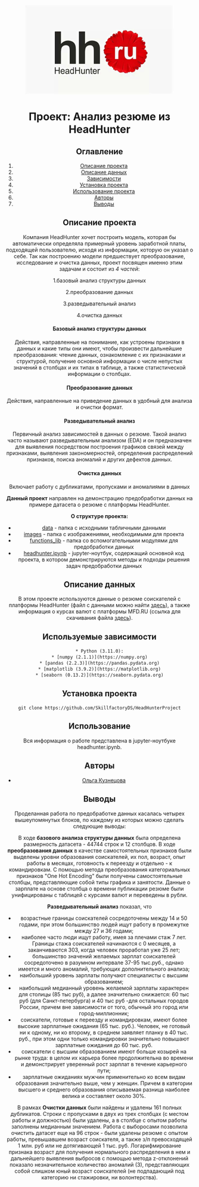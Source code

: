 
<center> <img src = https://raw.githubusercontent.com/AndreyRysistov/DatasetsForPandas/main/hh%20label.jpg alt="drawing" style="width:400px;">

# <center> Проект: Анализ резюме из HeadHunter </center>
## Оглавление
1. [Описание проекта](#Описание-проекта)
2. [Описание данных](#Описание-данных)
3. [Зависимости](#Зависимости)
4. [Установка проекта](#Установка-проекта)
5. [Использование проекта](#Использование-проекта)
6. [Авторы](#Авторы)
7. [Выводы](Использование-проекта)

## Описание проекта

Компания HeadHunter хочет построить модель, которая бы автоматически определяла примерный уровень заработной платы, подходящей пользователю, исходя из информации, которую он указал о себе. Так как построению модели предшествует преобразование, исследование и очистка данных, проект посвящен именно этим задачам и состоит из _4 частей_:

1.базовый анализ структуры данных

2.преобразование данных

3.разведывательный анализ

4.очистка данных

#### **Базовый анализ структуры данных**
Действия, направленные на понимание, как устроены признаки в данных и какие типы они имеют, чтобы произвести дальнейшие преобразования: чтение данных, ознакомление с их признаками и структурой, получение основной информации о числе непустых значений в столбцах и их типах в таблице, а также статистической информации о столбцах.

#### **Преобразование данных**
Действия, направленные на приведение данных в удобный для анализа и очистки формат.

#### **Разведывательный анализ**
Первичный анализ зависимостей в данных о резюме. Такой анализ часто называют разведывательным анализом (EDA) и он предназначен для выявления посредством построения графиков связей между признаками, выявления закономерностей, определения распределений признаков, поиска аномалий и других дефектов данных.

#### **Очистка данных**
Включает работу с дубликатами, пропусками и аномалиями в данных

**Данный проект** направлен на демонстрацию предобработки данных на примере датасета о резюме c платформы HeadHunter.

**О структуре проекта:**
* [data](./data) - папка с исходными табличными данными
* [images](./images) - папка с изображениями, необходимыми для проекта
* [functions_lib](./functions_lib) - папка со вспомогательными модулями для предобработки данных 
* [headhunter.ipynb](./headhunter.ipynb) - jupyter-ноутбук, содержащий основной код проекта, в котором демонстрируются методы и подходы решения задач предобработки данных


## Описание данных
В этом проекте используются данные о резюме соискателей с платформы HeadHunter (файл с данными можно найти [здесь](https://drive.google.com/uc?export=download&id=1-nvBiEa_FzuLh7CWigcgjEiaBKnHJtZm)), а также информация о курсах валют с платформы MFD.RU (ссылка для скачивания файла [здесь](https://mfd.ru/export/#Alias=false&Period=1&timeframeValue=1&timeframeDatePart=day&StartDate=04.10.2021&EndDate=04.10.2021&SaveFormat=0&SaveMode=0&FieldSeparator=%253b&DecimalSeparator=.&DateFormat=yyyyMMdd&TimeFormat=HHmmss&AddHeader=true&RecordFormat=0&Fill=false)).

## Используемые зависимости
    * Python (3.11.0):
    * [numpy (2.1.1)](https://numpy.org)
    * [pandas (2.2.3)](https://pandas.pydata.org)
    * [matplotlib (3.9.2)](https://matplotlib.org)
    * [seaborn (0.13.2)](https://seaborn.pydata.org)

## Установка проекта

```
git clone https://github.com/SkillfactoryDS/HeadHunterProject
```

## Использование
Вся информация о работе представлена в jupyter-ноутбуке headhunter.ipynb.

## Авторы

* [Ольга Кузнецова](https://github.com/GithubberOlga)

## Выводы
Проделанная работа по предобработке данных касалась четырех вышеупомянутых блоков, по каждому из которых можно сделать следующие выводы:


В ходе **базового анализа структуры данных** была определена размерность датасета - 44744 строк и 12 столбцов. В ходе **преобразования данных** в качестве самостоятельных признаков были выделены уровни образования соискателей, их пол, возраст, опыт работы в месяцах, готовность к переезду и отдельно - к командировкам. С помощью метода преобразования категориальных признаков "One Hot Encoding" были получены самостоятельные столбцы, представляющие собой типы графика и занятости. Данные о зарплате на основе столбца о времени публикации резюме были унифицированы с таблицей с курсами валют и переведены в рубли. 

**Разведывательный анализ** показал, что 
* возрастные границы соискателей сосредоточены между 14 и 50 годами, при этом большинство людей ищут работу в промежутке между 27 и 36 годами;
* наиболее часто люди ищут работу, имея за плечами стаж 7 лет. Границы стажа соискателей начинаются с 0 месяцев, а заканчиваются 303, когда человек проработал уже 25 лет;
* большинство значений желаемых зарплат соискателей сосредоточено в разумном интервале 37-95 тыс.руб., однако имеется и много аномалий, требующих дополнительного анализа;
* наибольший уровень зарплаты получают специалисты с высшим образованием;
* наибольший медианный уровень желаемой зарплаты характерен для столицы (85 тыс руб), а далее значительно снижается: 60 тыс руб (для Санкт-петербурга) и 40 тыс руб -для  остальных городов России, причем вне зависимости от того, обычный это город или город-миллионник;
* соискатели, готовые к переезду и командировкам, имеют более высокие зарплатные ожидания (65 тыс. руб.). Человек, не готовый ни к одному, ни ко второму, в среднем заявляет планку в 40 тыс. руб., при этом одни только командировки значительно повышают зарплатные ожидания до 60 тыс. руб.
* соискатели с высшим образованием имеют больше козырей на рынке труда: в целом их карьера более продолжительна во времени и демонстрирует уверенный рост зарплат в течение карьерного пути;
* зарплатные ожиданиях мужчин применительно ко всем видам образования значительно выше, чем у женщин. Причем в категории высшего и среднего образования описываемая разница наиболее велика и составляет около 30%.

В рамках **Очистки данных** были найдены и удалены 161 полных дубликатов. Строки с пропусками в двух из трех столбцах (с местом работы и должностью) были удалены, а в столбце с опытом работы заполнены медианным значением. Работа с выборосами позволила очистить датасет еще на 96 строк - были удалены резюме с опытом работы, превышавшем возраст соискателя, а также з/п превосходящей 1 млн. руб или не дотягивающей 1 тыс. руб. Логарифмирование признака возраст для получения нормального распределения в нем и дальнейшего выявления выбросов с помощью метода z-отклонений показало незначительное количество аномалий (3), представляющих собой слишком юный возраст соискателей (не подпадающий под категорию ни стажировки, ни волонтерства). 